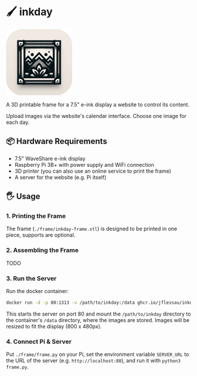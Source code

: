 # 🖌️ inkday

<img alt="A noisy black and white illustration of a picture frame with the image of a flower in it." src="inkday-icon.png" width="180px"/>

A 3D printable frame for a 7.5" e-ink display a website to control its content.

Upload images via the website's calendar interface. Choose one image for each day.

## 📦 Hardware Requirements

- 7.5" WaveShare e-ink display
- Raspberry Pi 3B+ with power supply and WiFi connection
- 3D printer (you can also use an online service to print the frame)
- A server for the website (e.g. Pi itself)

## 🖐️ Usage

### 1. Printing the Frame

The frame (`./frame/inkday-frame.stl`) is designed to be printed in one piece, supports are optional.

### 2. Assembling the Frame

TODO

### 3. Run the Server

Run the docker container:

```bash
docker run -d -p 80:1313 -v /path/to/inkday:/data ghcr.io/jflessau/inkday:latest
```

This starts the server on port 80 and mount the `/path/to/inkday` directory to the container's `/data` directory, where the images are stored.
Images will be resized to fit the display (800 x 480px).

### 4. Connect Pi & Server

Put `./frame/frame.py` on your Pi, set the environment variable `SERVER_URL` to the URL of the server (e.g. `http://localhost:80`), and run it with `python3 frame.py`.
